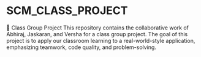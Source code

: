 # SCM_CLASS_PROJECT
📌 Class Group Project This repository contains the collaborative work of Abhiraj, Jaskaran, and Versha for a class group project. The goal of this project is to apply our classroom learning to a real-world-style application, emphasizing teamwork, code quality, and problem-solving. 


